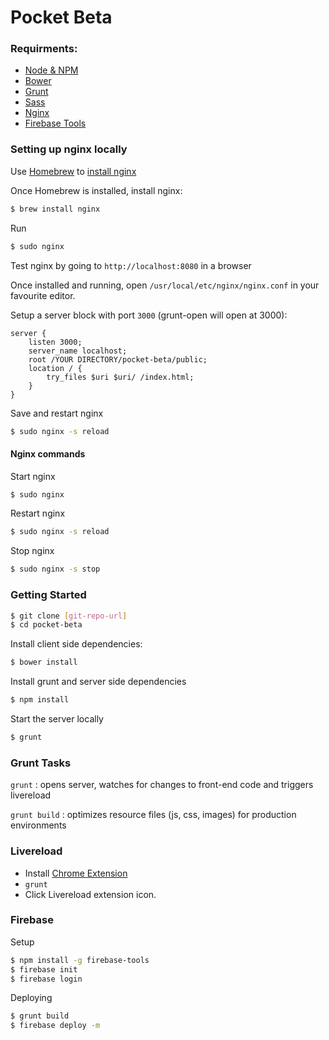 # Pocket Beta

### Requirments:

* [Node & NPM](http://nodejs.org/)
* [Bower](http://bower.io/)
* [Grunt](http://gruntjs.com/getting-started)
* [Sass](http://sass-lang.com/install)
* [Nginx](https://www.nginx.com/resources/wiki/) 
* [Firebase Tools](https://www.firebase.com/docs/hosting/)

### Setting up nginx locally
Use [Homebrew] to [install nginx]

[Homebrew]: <http://brew.sh/>
[install nginx]: <https://github.com/Homebrew/homebrew-nginx>

Once Homebrew is installed, install nginx:

```sh
$ brew install nginx
```

Run

```sh
$ sudo nginx
```

Test nginx by going to `http://localhost:8080` in a browser

Once installed and running, open `/usr/local/etc/nginx/nginx.conf` in your favourite editor.

Setup a server block with port `3000` (grunt-open will open at 3000):
```
server {
    listen 3000;
    server_name localhost;
    root /YOUR DIRECTORY/pocket-beta/public;
    location / {
        try_files $uri $uri/ /index.html;
    }
}
```

Save and restart nginx
```sh
$ sudo nginx -s reload
```

#### Nginx commands

Start nginx
```sh
$ sudo nginx
```

Restart nginx
```sh
$ sudo nginx -s reload
```

Stop nginx
```sh
$ sudo nginx -s stop
```

### Getting Started

```sh
$ git clone [git-repo-url]
$ cd pocket-beta
```

Install client side dependencies:

```sh
$ bower install
```

Install grunt and server side dependencies

```sh
$ npm install
```

Start the server locally

```sh
$ grunt
```

### Grunt Tasks

`grunt` : opens server, watches for changes to front-end code and triggers livereload

`grunt build` : optimizes resource files (js, css, images) for production environments

### Livereload

* Install [Chrome Extension](https://chrome.google.com/webstore/detail/livereload/jnihajbhpnppcggbcgedagnkighmdlei)
* `grunt`
* Click Livereload extension icon.

### Firebase

Setup

```sh
$ npm install -g firebase-tools
$ firebase init
$ firebase login
```

Deploying

```sh
$ grunt build
$ firebase deploy -m
```
